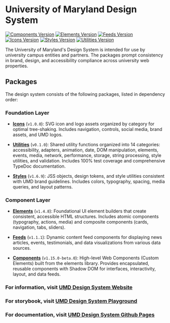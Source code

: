# University of Maryland Design System

[![Components Version](https://img.shields.io/badge/Components-v1.15.0-beta.0-blue)](https://www.npmjs.com/package/@universityofmaryland/web-components-library)
[![Elements Version](https://img.shields.io/badge/Elements-v1.4.8-blue)](https://www.npmjs.com/package/@universityofmaryland/web-elements-library)
[![Feeds Version](https://img.shields.io/badge/Feeds-v1.1.1-blue)](https://www.npmjs.com/package/@universityofmaryland/web-feeds-library)
[![Icons Version](https://img.shields.io/badge/Icons-v1.0.0-blue)](https://www.npmjs.com/package/@universityofmaryland/web-icons-library)
[![Styles Version](https://img.shields.io/badge/Styles-v1.6.9-blue)](https://www.npmjs.com/package/@universityofmaryland/web-styles-library)
[![Utilities Version](https://img.shields.io/badge/Utilities-v0.1.0-blue)](https://www.npmjs.com/package/@universityofmaryland/web-utilities-library)

The University of Maryland's Design System is intended for use by university campus entities and partners. The packages prompt consistency in brand, design, and accessibility compliance across university web properties.

## Packages

The design system consists of the following packages, listed in dependency order:

### Foundation Layer

- **[Icons](packages/icons/README.md)** (`v1.0.0`): SVG icon and logo assets organized by category for optimal tree-shaking. Includes navigation, controls, social media, brand assets, and UMD logos.

- **[Utilities](packages/utilities/README.md)** (`v0.1.0`): Shared utility functions organized into 14 categories: accessibility, adapters, animation, date, DOM manipulation, elements, events, media, network, performance, storage, string processing, style utilities, and validation. Includes 100% test coverage and comprehensive TypeDoc documentation.

- **[Styles](packages/styles/README.md)** (`v1.6.9`): JSS objects, design tokens, and style utilities consistent with UMD brand guidelines. Includes colors, typography, spacing, media queries, and layout patterns.

### Component Layer

- **[Elements](packages/elements/README.md)** (`v1.4.8`): Foundational UI element builders that create consistent, accessible HTML structures. Includes atomic components (typography, actions, media) and composite components (cards, navigation, tabs, sliders).

- **[Feeds](packages/feeds/README.md)** (`v1.1.1`): Dynamic content feed components for displaying news articles, events, testimonials, and data visualizations from various data sources.

- **[Components](packages/components/README.md)** (`v1.15.0-beta.0`): High-level Web Components (Custom Elements) built from the elements library. Provides encapsulated, reusable components with Shadow DOM for interfaces, interactivity, layout, and data feeds.

### For information, visit [UMD Design System Website](https://designsystem.umd.edu)

### For storybook, visit [UMD Design System Playground](http://playground.designsystem.umd.edu)

### For documentation, visit [UMD Design System Github Pages](https://umd-digital.github.io/design-system/)
